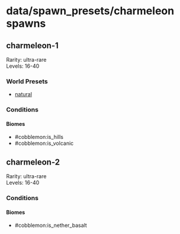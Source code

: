 # data/spawn_presets/charmeleon spawns  
  
## charmeleon-1  
Rarity: ultra-rare  
Levels: 16-40  
  
### World Presets  
* [natural](/data/world_presets/natural.md)  
  
### Conditions  
  
#### Biomes  
  * #cobblemon:is_hills
  * #cobblemon:is_volcanic
  
  
## charmeleon-2  
Rarity: ultra-rare  
Levels: 16-40  
  
### Conditions  
  
#### Biomes  
  * #cobblemon:is_nether_basalt
  
